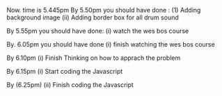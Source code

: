 
Now. time is 5.445pm
By 5.50pm you should have done : 
(1) Adding background image 
(ii) Adding border box for all drum sound

By 5.55pm you should have done:
(i) watch the wes bos course

By. 6.05pm you should have done
(i) finish watching the wes bos course

By 6.10pm
(i) Finish Thinking on how to apprach the problem

By 6.15pm
(i) Start coding the Javascript

By (6.25pm)
(ii) Finish coding the Javascript
